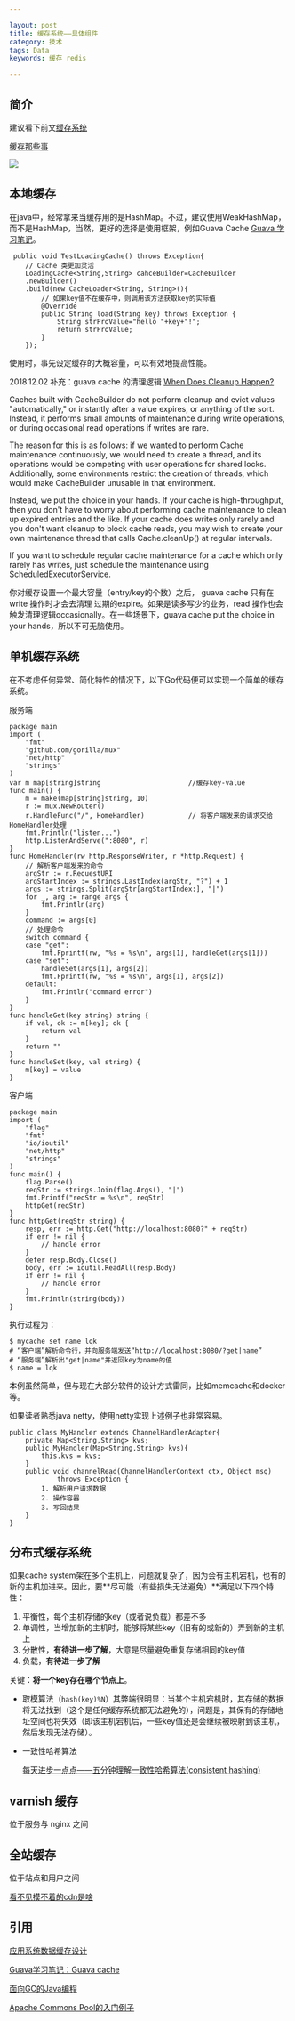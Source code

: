 ```yaml
---

layout: post
title: 缓存系统——具体组件
category: 技术
tags: Data
keywords: 缓存 redis

---
```


## 简介

建议看下前文[缓存系统](http://qiankunli.github.io/2015/06/26/cache_system.html)

[缓存那些事](https://tech.meituan.com/cache_about.html)

![](/public/upload/data/cache_location.png)

## 本地缓存

在java中，经常拿来当缓存用的是HashMap。不过，建议使用WeakHashMap，而不是HashMap，当然，更好的选择是使用框架，例如Guava Cache [Guava 学习笔记](https://legacy.gitbook.com/book/skyao/learning-guava/details)。

     public void TestLoadingCache() throws Exception{
        // Cache 类更加灵活
        LoadingCache<String,String> cahceBuilder=CacheBuilder
        .newBuilder()
        .build(new CacheLoader<String, String>(){
            // 如果key值不在缓存中，则调用该方法获取key的实际值
            @Override
            public String load(String key) throws Exception {        
                String strProValue="hello "+key+"!";                
                return strProValue;
            }
        });  
        

使用时，事先设定缓存的大概容量，可以有效地提高性能。   

2018.12.02 补充：guava cache 的清理逻辑 [When Does Cleanup Happen?](https://github.com/google/guava/wiki/CachesExplained) 

Caches built with CacheBuilder do not perform cleanup and evict values "automatically," or instantly after a value expires, or anything of the sort. Instead, it performs small amounts of maintenance during write operations, or during occasional read operations if writes are rare.

The reason for this is as follows: if we wanted to perform Cache maintenance continuously, we would need to create a thread, and its operations would be competing with user operations for shared locks. Additionally, some environments restrict the creation of threads, which would make CacheBuilder unusable in that environment.

Instead, we put the choice in your hands. If your cache is high-throughput, then you don't have to worry about performing cache maintenance to clean up expired entries and the like. If your cache does writes only rarely and you don't want cleanup to block cache reads, you may wish to create your own maintenance thread that calls Cache.cleanUp() at regular intervals.

If you want to schedule regular cache maintenance for a cache which only rarely has writes, just schedule the maintenance using ScheduledExecutorService.

你对缓存设置一个最大容量（entry/key的个数）之后，  guava cache 只有在write 操作时才会去清理 过期的expire。如果是读多写少的业务，read 操作也会触发清理逻辑occasionally。在一些场景下，guava cache put the choice in your hands，所以不可无脑使用。


## 单机缓存系统

在不考虑任何异常、简化特性的情况下，以下Go代码便可以实现一个简单的缓存系统。

服务端

    package main 
    import (
    	"fmt"
    	"github.com/gorilla/mux"
    	"net/http"
    	"strings"
    ) 
    var m map[string]string                      //缓存key-value
    func main() {
       	m = make(map[string]string, 10)
    	r := mux.NewRouter()
    	r.HandleFunc("/", HomeHandler)           // 将客户端发来的请求交给HomeHandler处理
    	fmt.Println("listen...")
    	http.ListenAndServe(":8080", r)
    }    
    func HomeHandler(rw http.ResponseWriter, r *http.Request) {  
        // 解析客户端发来的命令
    	argStr := r.RequestURI
    	argStartIndex := strings.LastIndex(argStr, "?") + 1
    	args := strings.Split(argStr[argStartIndex:], "|")
    	for _, arg := range args {
    		fmt.Println(arg)
    	}
    	command := args[0]
    	// 处理命令
    	switch command {
    	case "get":
    		fmt.Fprintf(rw, "%s = %s\n", args[1], handleGet(args[1]))
    	case "set":
    		handleSet(args[1], args[2])
    		fmt.Fprintf(rw, "%s = %s\n", args[1], args[2])
    	default:
    		fmt.Println("command error")
    	}
    }
    func handleGet(key string) string {
    	if val, ok := m[key]; ok {
    		return val
    	}
    	return ""
    }
    func handleSet(key, val string) {
    	m[key] = value
    }

客户端

    package main   
    import (
    	"flag"
    	"fmt"
    	"io/ioutil"
    	"net/http"
    	"strings"
    )
    func main() {
    	flag.Parse()
    	reqStr := strings.Join(flag.Args(), "|")    
    	fmt.Printf("reqStr = %s\n", reqStr)    
    	httpGet(reqStr)    
    }    
    func httpGet(reqStr string) {
    	resp, err := http.Get("http://localhost:8080?" + reqStr)
    	if err != nil {
    		// handle error
    	}  
    	defer resp.Body.Close()
    	body, err := ioutil.ReadAll(resp.Body)
    	if err != nil {
    		// handle error
    	}  
    	fmt.Println(string(body))
    }
    

执行过程为：

    $ mycache set name lqk
    # “客户端”解析命令行，并向服务端发送“http://localhost:8080/?get|name”
    # “服务端”解析出"get|name"并返回key为name的值
    $ name = lqk
    
本例虽然简单，但与现在大部分软件的设计方式雷同，比如memcache和docker等。

如果读者熟悉java netty，使用netty实现上述例子也非常容易。

    public class MyHandler extends ChannelHandlerAdapter{
        private Map<String,String> kvs;
        public MyHandler(Map<String,String> kvs){
            this.kvs = kvs;
        }
        public void channelRead(ChannelHandlerContext ctx, Object msg)
        		throws Exception {
        	1. 解析用户请求数据
        	2. 操作容器
        	3. 写回结果
        }
    }

## 分布式缓存系统

如果cache system架在多个主机上，问题就复杂了，因为会有主机宕机，也有的新的主机加进来。因此，要**尽可能（有些损失无法避免）**满足以下四个特性：

1. 平衡性，每个主机存储的key（或者说负载）都差不多
2. 单调性，当增加新的主机时，能够将某些key（旧有的或新的）弄到新的主机上
3. 分散性，**有待进一步了解**，大意是尽量避免重复存储相同的key值
4. 负载，**有待进一步了解**

关键：**将一个key存在哪个节点上**。

- 取模算法（`hash(key)%N`）其弊端很明显：当某个主机宕机时，其存储的数据将无法找到（这个是任何缓存系统都无法避免的），问题是，其保有的存储地址空间也将失效（即该主机宕机后，一些key值还是会继续被映射到该主机，然后发现无法存储）。
- 一致性哈希算法

    [每天进步一点点——五分钟理解一致性哈希算法(consistent hashing)][]
    
## varnish 缓存

位于服务与 nginx 之间
    
## 全站缓存

位于站点和用户之间

[看不见摸不着的cdn是啥](http://qiankunli.github.io/2018/03/29/cdn.html)

## 引用

[应用系统数据缓存设计][]

[Guava学习笔记：Guava cache][]

[面向GC的Java编程][]

[Apache Commons Pool的入门例子][]

[应用系统数据缓存设计]: http://www.tuicool.com/articles/nYvy2a
[Guava学习笔记：Guava cache]: http://www.cnblogs.com/peida/p/Guava_Cache.html
[面向GC的Java编程]: http://coolshell.cn/articles/11541.html
[Apache Commons Pool的入门例子]: http://blog.csdn.net/fwing/article/details/5525124
[每天进步一点点——五分钟理解一致性哈希算法(consistent hashing)]: http://blog.csdn.net/cywosp/article/details/23397179